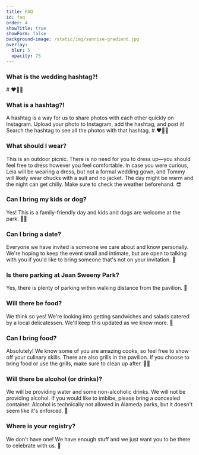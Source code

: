 ```yaml
---
title: FAQ
id: faq
order: 4
showTitle: true
showForm: false
background-image: /static/img/sunrise-gradient.jpg
overlay:
  blur: 5
  opacity: 75
---
```

### What is the wedding hashtag?!

\# ❤️🎈💯

### What is a hashtag?!

A hashtag is a way for us to share photos with each other quickly on Instagram. Upload your photo to Instagram, add the hashtag, and post it!  Search the hashtag to see all the photos with that hashtag. # ❤️🎈💯

### What should I wear?

This is an outdoor picnic. There is no need for you to dress up—you should feel free to dress however you feel comfortable. In case you were curious, Leia will be wearing a dress, but not a formal wedding gown, and Tommy will likely wear chucks with a suit and no jacket. The day might be warm and the night can get chilly. Make sure to check the weather beforehand. 😎

### Can I bring my kids or dog?

Yes! This is a family-friendly day and kids and dogs are welcome at the park. 🤸🐶

### Can I bring a date?

Everyone we have invited is someone we care about and know personally. We're hoping to keep the event small and intimate, but are open to talking with you if you'd like to bring someone that's not on your invitation. 🐙

### Is there parking at Jean Sweeny Park?

Yes, there is plenty of parking within walking distance from the pavilion. 🚗

### Will there be food?

We think so yes! We're looking into getting sandwiches and salads catered by a local delicatessen. We'll keep this updated as we know more. 🥪

### Can I bring food?

Absolutely! We know some of you are amazing cooks, so feel free to show off your culinary skills. There are also grills in the pavilion. If you choose to bring food or use the grills, make sure to clean up after. 🧑‍🍳

### Will there be alcohol (or drinks)?

We will be providing water and some non-alcoholic drinks. We will not be providing alcohol. If you would like to imbibe, please bring a concealed container. Alcohol is technically not allowed in Alameda parks, but it doesn't seem like it's enforced. 🧃

### Where is your registry?

We don't have one!  We have enough stuff and we just want you to be there to celebrate with us. 🎉